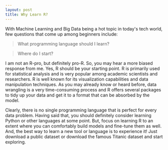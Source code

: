 ```yaml
---
layout: post
title: Why Learn R?
---
```


With Machine Learning and Big Data being a hot topic in today's tech world, few questions that come up among beginners include:

> What programming language should I learn?

> Where do I start?  

I am not an R-pro, but definitely pro-R.  So, you may hear a more biased response from me.  Yes, R should be your starting point. R is primarily used for statistical analysis and is very popular among academic scientists and researchers. R is well known for its visualization capabilities and data manipulation techniques.  As you may already know or heard before, data wrangling is a very time-consuming process and R offers several packages to tidy up your data and get it to a format that can be absorbed by the model. 

Clearly, there is no single programming language that is perfect for every data problem.  Having said that, you should definitely consider learning Python or other languages at some point.  But, focus on learning R to an extent where you can comfortably build models and fine-tune them as well.  And, the best way to learn a new tool or language is to experience it!  Just download a public dataset or download the famous Titanic dataset and start exploring.  
